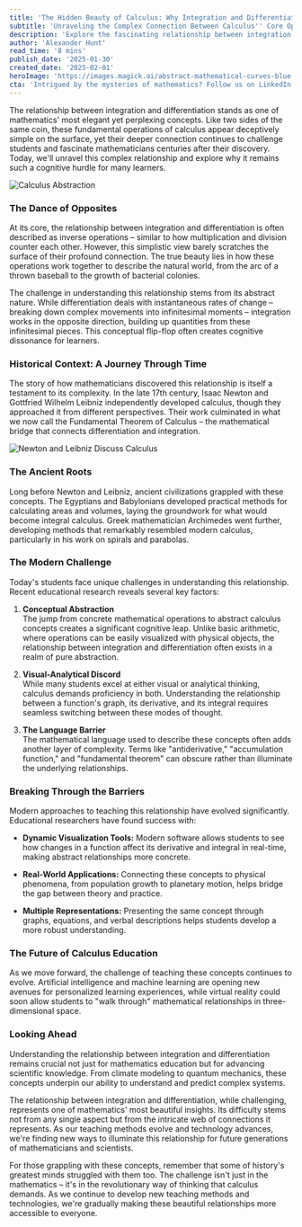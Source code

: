 ```yaml
---
title: 'The Hidden Beauty of Calculus: Why Integration and Differentiation''s Relationship Continues to Mystify'
subtitle: 'Unraveling the Complex Connection Between Calculus'' Core Operations'
description: 'Explore the fascinating relationship between integration and differentiation in calculus, from its historical roots to modern teaching methods. Discover why this fundamental mathematical concept continues to challenge and inspire learners while underpinning our understanding of the natural world.'
author: 'Alexander Hunt'
read_time: '8 mins'
publish_date: '2025-01-30'
created_date: '2025-02-01'
heroImage: 'https://images.magick.ai/abstract-mathematical-curves-blue-gold.jpg'
cta: 'Intrigued by the mysteries of mathematics? Follow us on LinkedIn for more fascinating insights into the world of STEM education and mathematical discovery!'
---
```


The relationship between integration and differentiation stands as one of mathematics' most elegant yet perplexing concepts. Like two sides of the same coin, these fundamental operations of calculus appear deceptively simple on the surface, yet their deeper connection continues to challenge students and fascinate mathematicians centuries after their discovery. Today, we'll unravel this complex relationship and explore why it remains such a cognitive hurdle for many learners.

![Calculus Abstraction](https://i.magick.ai/PIXE/1738448598140_magick_img.webp)

### The Dance of Opposites

At its core, the relationship between integration and differentiation is often described as inverse operations – similar to how multiplication and division counter each other. However, this simplistic view barely scratches the surface of their profound connection. The true beauty lies in how these operations work together to describe the natural world, from the arc of a thrown baseball to the growth of bacterial colonies.

The challenge in understanding this relationship stems from its abstract nature. While differentiation deals with instantaneous rates of change – breaking down complex movements into infinitesimal moments – integration works in the opposite direction, building up quantities from these infinitesimal pieces. This conceptual flip-flop often creates cognitive dissonance for learners.

### Historical Context: A Journey Through Time

The story of how mathematicians discovered this relationship is itself a testament to its complexity. In the late 17th century, Isaac Newton and Gottfried Wilhelm Leibniz independently developed calculus, though they approached it from different perspectives. Their work culminated in what we now call the Fundamental Theorem of Calculus – the mathematical bridge that connects differentiation and integration.

![Newton and Leibniz Discuss Calculus](https://i.magick.ai/PIXE/1738448598144_magick_img.webp)

### The Ancient Roots

Long before Newton and Leibniz, ancient civilizations grappled with these concepts. The Egyptians and Babylonians developed practical methods for calculating areas and volumes, laying the groundwork for what would become integral calculus. Greek mathematician Archimedes went further, developing methods that remarkably resembled modern calculus, particularly in his work on spirals and parabolas.

### The Modern Challenge

Today's students face unique challenges in understanding this relationship. Recent educational research reveals several key factors:

1. **Conceptual Abstraction**  
   The jump from concrete mathematical operations to abstract calculus concepts creates a significant cognitive leap. Unlike basic arithmetic, where operations can be easily visualized with physical objects, the relationship between integration and differentiation often exists in a realm of pure abstraction.

2. **Visual-Analytical Discord**  
   While many students excel at either visual or analytical thinking, calculus demands proficiency in both. Understanding the relationship between a function's graph, its derivative, and its integral requires seamless switching between these modes of thought.

3. **The Language Barrier**  
   The mathematical language used to describe these concepts often adds another layer of complexity. Terms like "antiderivative," "accumulation function," and "fundamental theorem" can obscure rather than illuminate the underlying relationships.

### Breaking Through the Barriers

Modern approaches to teaching this relationship have evolved significantly. Educational researchers have found success with:

- **Dynamic Visualization Tools:** Modern software allows students to see how changes in a function affect its derivative and integral in real-time, making abstract relationships more concrete.

- **Real-World Applications:** Connecting these concepts to physical phenomena, from population growth to planetary motion, helps bridge the gap between theory and practice.

- **Multiple Representations:** Presenting the same concept through graphs, equations, and verbal descriptions helps students develop a more robust understanding.

### The Future of Calculus Education

As we move forward, the challenge of teaching these concepts continues to evolve. Artificial intelligence and machine learning are opening new avenues for personalized learning experiences, while virtual reality could soon allow students to "walk through" mathematical relationships in three-dimensional space.

### Looking Ahead

Understanding the relationship between integration and differentiation remains crucial not just for mathematics education but for advancing scientific knowledge. From climate modeling to quantum mechanics, these concepts underpin our ability to understand and predict complex systems.

The relationship between integration and differentiation, while challenging, represents one of mathematics' most beautiful insights. Its difficulty stems not from any single aspect but from the intricate web of connections it represents. As our teaching methods evolve and technology advances, we're finding new ways to illuminate this relationship for future generations of mathematicians and scientists.

For those grappling with these concepts, remember that some of history's greatest minds struggled with them too. The challenge isn't just in the mathematics – it's in the revolutionary way of thinking that calculus demands. As we continue to develop new teaching methods and technologies, we're gradually making these beautiful relationships more accessible to everyone.
